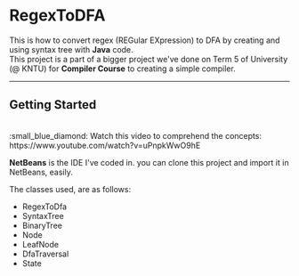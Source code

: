 # RegexToDFA

This is how to convert regex (REGular EXpression) to DFA by creating and using syntax tree with **Java** code.<br>
This project is a part of a bigger project we've done on Term 5 of University (@ KNTU) for **Compiler Course** to creating a simple compiler. 
<hr>

## Getting Started
<br>
:small_blue_diamond: Watch this video to comprehend the concepts: https://www.youtube.com/watch?v=uPnpkWwO9hE<br>

**NetBeans** is the IDE I've coded in. you can clone this project and import it in NetBeans, easily.<br>

The classes used, are as follows:
- RegexToDfa
- SyntaxTree
- BinaryTree
- Node
- LeafNode
- DfaTraversal
- State

